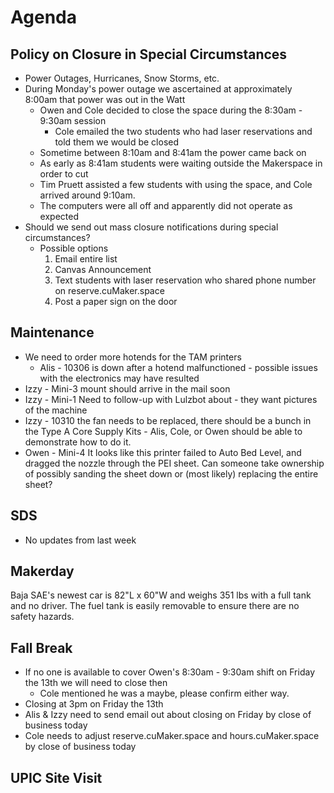 # Agenda

## Policy on Closure in Special Circumstances
- Power Outages, Hurricanes, Snow Storms, etc.
- During Monday's power outage we ascertained at approximately 8:00am that power was out in the Watt
    - Owen and Cole decided to close the space during the 8:30am - 9:30am session
        - Cole emailed the two students who had laser reservations and told them we would be closed
    - Sometime between 8:10am and 8:41am the power came back on
    - As early as 8:41am students were waiting outside the Makerspace in order to cut
    - Tim Pruett assisted a few students with using the space, and Cole arrived around 9:10am.
    - The computers were all off and apparently did not operate as expected
- Should we send out mass closure notifications during special circumstances?
    - Possible options
        1. Email entire list
        2. Canvas Announcement
        3. Text students with laser reservation who shared phone number on reserve.cuMaker.space
        4. Post a paper sign on the door

## Maintenance
- We need to order more hotends for the TAM printers
    - Alis - 10306 is down after a hotend malfunctioned - possible issues with the electronics may have resulted
- Izzy - Mini-3 mount should arrive in the mail soon
- Izzy - Mini-1 Need to follow-up with Lulzbot about - they want pictures of the machine
- Izzy - 10310 the fan needs to be replaced, there should be a bunch in the Type A Core Supply Kits - Alis, Cole, or Owen should be able to demonstrate how to do it.
- Owen - Mini-4 It looks like this printer failed to Auto Bed Level, and dragged the nozzle through the PEI sheet. Can someone take ownership of possibly sanding the sheet down or (most likely) replacing the entire sheet?

## SDS
- No updates from last week

## Makerday
Baja SAE's newest car is 82"L x 60"W and weighs 351 lbs with a full tank and no driver. The fuel tank is easily removable to ensure there are no safety hazards.

## Fall Break
- If no one is available to cover Owen's 8:30am - 9:30am shift on Friday the 13th we will need to close then
    - Cole mentioned he was a maybe, please confirm either way.
- Closing at 3pm on Friday the 13th
- Alis & Izzy need to send email out about closing on Friday by close of business today
- Cole needs to adjust reserve.cuMaker.space and hours.cuMaker.space by close of business today

## UPIC Site Visit
